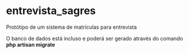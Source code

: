 # entrevista_sagres
Protótipo de um sistema de matrículas para entrevista

O banco de dados está incluso e poderá ser gerado através do comando <b>php artisan migrate</b>
